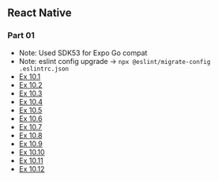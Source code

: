## React Native
### Part 01
- Note: Used SDK53 for Expo Go compat
- Note: eslint config upgrade -> `npx @eslint/migrate-config .eslintrc.json`
- [Ex 10.1](https://github.com/classroom-dee/rn/tree/10.1)
- [Ex 10.2](https://github.com/classroom-dee/rn/tree/10.2)
- [Ex 10.3](https://github.com/classroom-dee/rn/tree/10.3)
- [Ex 10.4](https://github.com/classroom-dee/rn/tree/10.4)
- [Ex 10.5](https://github.com/classroom-dee/rn/tree/10.5)
- [Ex 10.6](https://github.com/classroom-dee/rn/tree/10.6)
- [Ex 10.7](https://github.com/classroom-dee/rn/tree/10.7)
- [Ex 10.8](https://github.com/classroom-dee/rn/tree/10.8)
- [Ex 10.9](https://github.com/classroom-dee/rn/tree/10.9)
- [Ex 10.10](https://github.com/classroom-dee/rn/tree/10.10)
- [Ex 10.11](https://github.com/classroom-dee/rn/tree/10.11)
- [Ex 10.12](https://github.com/classroom-dee/rn/tree/10.12)